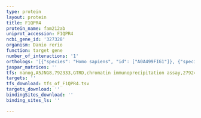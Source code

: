 ```yaml
---
type: protein
layout: protein
title: F1QPR4
protein_name: fam212ab
uniprot_accession: F1QPR4
ncbi_gene_id: '327328'
organism: Danio rerio
function: target gene
number_of_interactions: '1'
orthologs: '[{"species": "Homo sapiens", "id": ["A0A499FIG1"]}, {"species": "Mus musculus", "id": ["<a href=\"/protein/q9cx62\">Q9CX62</a>"]}, {"species": "Rattus norvegicus", "id": ["<a href=\"/protein/d4aa62\">D4AA62</a>"]}]'
jaspar_matrices: ''
tfs: nanog,A5JNG8,792333,GTRD,chromatin immunoprecipitation assay,27924024%5Buid%5D,No
targets: ''
tfs_download: tfs_of_F1QPR4.tsv
targets_download: ''
bindingSites_download: ''
binding_sites_ls: ''

---
```

